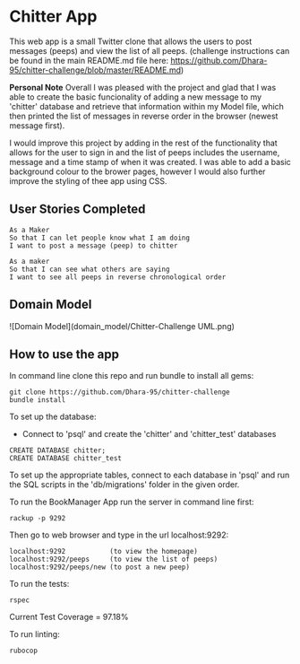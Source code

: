 # Chitter App
This web app is a small Twitter clone that allows the users to post messages (peeps) and view the list of all peeps.
(challenge instructions can be found in the main README.md file here: https://github.com/Dhara-95/chitter-challenge/blob/master/README.md)

**Personal Note**
Overall I was pleased with the project and glad that I was able to create the basic funcionality of adding a new message to my 'chitter' database and retrieve that information within my Model file, which then printed the list of messages in reverse order in the browser (newest message first). 

I would improve this project by adding in the rest of the functionality that allows for the user to sign in and the list of peeps includes the username, message and a time stamp of when it was created. I was able to add a basic background colour to the brower pages, however I would also further improve the styling of thee app using CSS. 

**User Stories Completed**
---

```
As a Maker
So that I can let people know what I am doing  
I want to post a message (peep) to chitter

As a maker
So that I can see what others are saying  
I want to see all peeps in reverse chronological order

```

**Domain Model**
---
![Domain Model](domain_model/Chitter-Challenge UML.png) 

**How to use the app**
---
In command line clone this repo and run bundle to install all gems:
```
git clone https://github.com/Dhara-95/chitter-challenge 
bundle install
```

To set up the database:

- Connect to 'psql' and create the 'chitter' and 'chitter_test' databases

```
CREATE DATABASE chitter;
CREATE DATABASE chitter_test
```

To set up the appropriate tables, connect to each database in 'psql' and run the SQL scripts in the 'db/migrations' folder in the given order.


To run the BookManager App run the server in command line first:

```
rackup -p 9292
```
Then go to web browser and type in the url localhost:9292:
```
localhost:9292           (to view the homepage)
localhost:9292/peeps     (to view the list of peeps)
localhost:9292/peeps/new (to post a new peep)
```

To run the tests:

```
rspec
```
Current Test Coverage = 97.18%

To run linting:

```
rubocop
```